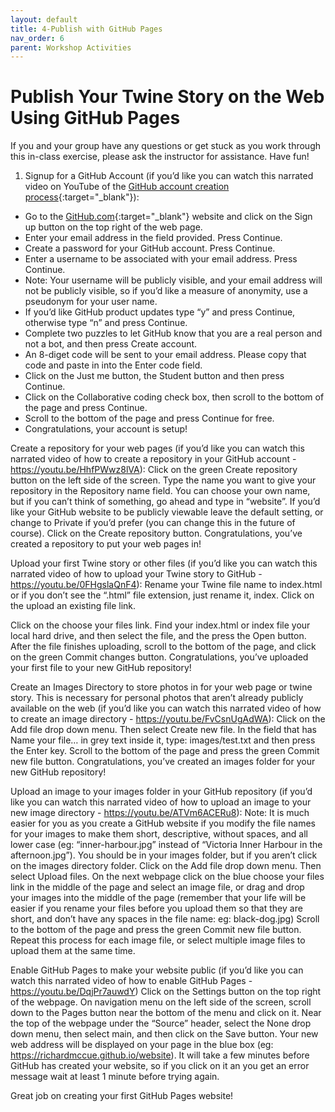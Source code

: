 ```yaml
---
layout: default
title: 4-Publish with GitHub Pages
nav_order: 6
parent: Workshop Activities
---
```

# Publish Your Twine Story on the Web Using GitHub Pages
If you and your group have any questions or get stuck as you work through this in-class exercise, please ask the instructor for assistance.  Have fun!

1. Signup for a GitHub Account (if you’d like you can watch this narrated video on YouTube of the [GitHub account creation process](https://youtu.be/ovCRBERA1NQ){:target="_blank"}):
  - Go to the [GitHub.com](https://github.com){:target="_blank"} website and click on the Sign up button on the top right of the web page.
  - Enter your email address in the field provided. Press Continue.
  - Create a password for your GitHub account. Press Continue.
  - Enter a username to be associated with your email address. Press Continue. 
  - Note: Your username will be publicly visible, and your email address will not be publicly visible, so if you’d like a measure of anonymity, use a pseudonym for your user name.
  - If  you’d like GitHub product updates type “y” and press Continue, otherwise type “n” and press Continue.
  - Complete two puzzles to let GitHub know that you are a real person and not a bot, and then press Create account.
  - An 8-diget code will be sent to your email address. Please copy that code and paste in into the Enter code field.
  - Click on the Just me button, the Student button and then press Continue.
  - Click on the Collaborative coding check box, then scroll to the bottom of the page and press Continue.
  - Scroll to the bottom of the page and press Continue for free.
  - Congratulations, your account is setup!
  

Create a repository for your web pages (if you’d like you can watch this narrated video of how to create a repository in your GitHub account -  ​​https://youtu.be/HhfPWwz8lVA):
Click on the green Create repository button on the left side of the screen.
Type the name you want to give your repository in the Repository name field. You can choose your own name, but if you can’t think of something, go ahead and type in “website”.
If you’d like your GitHub website to be publicly viewable leave the default setting, or change to Private if you’d prefer (you can change this in the future of course).
Click on the Create repository button.
Congratulations, you’ve created a repository to put your web pages in!

Upload your first Twine story or other files (if you’d like you can watch this narrated video of how to upload your Twine story to GitHub -  https://youtu.be/0FHgslaQnF4):
Rename your Twine file name to index.html or if you don’t see the “.html” file extension, just rename it, index.
Click on the upload an existing file link.

Click on the choose your files link.
Find your index.html or index file your local hard drive, and then select the file, and the press the Open button.
After the file finishes uploading, scroll to the bottom of the page, and click on the green Commit changes button.
Congratulations, you’ve uploaded your first file to your new GitHub repository!


Create an Images Directory to store photos in for your web page or twine story. This is necessary for personal photos that aren’t already publicly available on the web (if you’d like you can watch this narrated video of how to create an image directory -   https://youtu.be/FvCsnUgAdWA):
Click on the Add file drop down menu.
Then select Create new file.
In the field that has Name your file… in grey text inside it, type: images/test.txt and then press the Enter key.
Scroll to the bottom of the page and press the green Commit new file button.
Congratulations, you’ve created an images folder for your new GitHub repository!

Upload an image to your images folder in your GitHub repository (if you’d like you can watch this narrated video of how to upload an image to your new image directory - https://youtu.be/ATVm6ACERu8):
Note: It is much easier for you as you create a GitHub website if you modify the file names for your images to make them short, descriptive, without spaces, and all lower case (eg: “inner-harbour.jpg” instead of “Victoria Inner Harbour in the afternoon.jpg”).
You should be in your images folder, but if you aren’t click on the images directory folder.
Click on the Add file drop down menu.
Then select Upload files.
On the next webpage click on the blue choose your files link in the middle of the page and select an image file, or drag and drop your images into the middle of the page (remember that your life will be easier if you rename your files before you upload them so that they are short, and don’t have any spaces in the file name: eg: black-dog.jpg)
Scroll to the bottom of the page and press the green Commit new file button.
Repeat this process for each image file, or select multiple image files to upload them at the same time.


Enable GitHub Pages to make your website public (if you’d like you can watch this narrated video of how to enable GitHub Pages -  https://youtu.be/DqjPr7auwdY)
Click on the Settings button on the top right of the webpage.
On navigation menu on the left side of the screen, scroll down to the Pages button near the bottom of the menu and click on it.
Near the top of the webpage under the “Source” header, select the None drop down menu, then select main, and then click on the Save button.
Your new web address will be displayed on your page in the blue box (eg: https://richardmccue.github.io/website). It will take a few minutes before GitHub has created your website, so if you click on it an you get an error message wait at least 1 minute before trying again.
 
Great job on creating your first GitHub Pages website!

